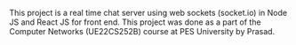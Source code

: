 This project is a real time chat server using web sockets (socket.io) in Node JS and React JS for front end.
This project was done as a part of the Computer Networks (UE22CS252B) course at PES University by Prasad.
